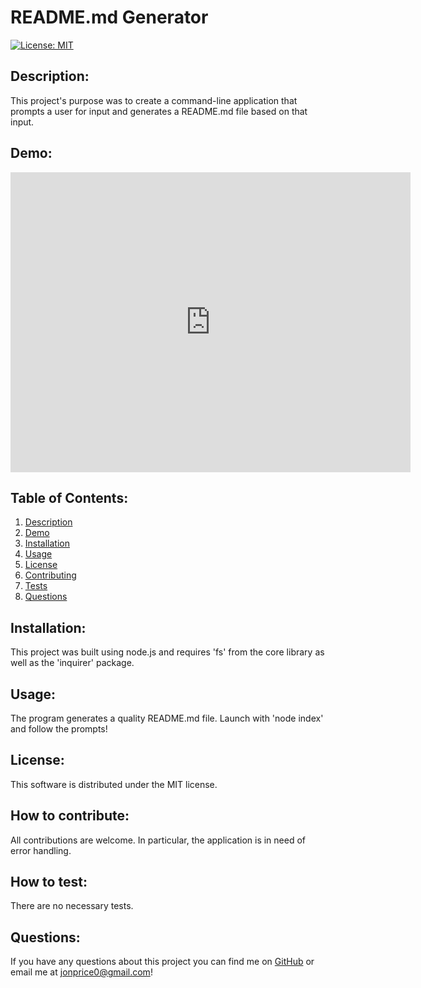 # README.md Generator
[![License: MIT](https://img.shields.io/badge/License-MIT-yellow.svg)](https://opensource.org/licenses/MIT)

<a name="description"></a>
## Description:

This project's purpose was to create a command-line application that prompts a user for input and generates a README.md file based on that input.

<a name="demo"></a>
## Demo:

<!-- <figure class="video_container"> -->
  <iframe src="https://drive.google.com/file/d/1ZaUPYw7cXkhW8WFyb9HLl6MLqdvYVHj6/preview" width="640" height="480" allow="autoplay" frameborder="0" allowfullscreen="true"> </iframe>
<!-- </figure> -->

## Table of Contents:
1. [Description](#description)
2. [Demo](#demo)
3. [Installation](#installation)
4. [Usage](#usage)
5. [License](#license)
6. [Contributing](#contributing)
7. [Tests](#tests)
8. [Questions](#questions)

<a name="installation"></a>
## Installation:

This project was built using node.js and requires 'fs' from the core library as well as the 'inquirer' package.

<a name="usage"></a>
## Usage:

The program generates a quality README.md file. Launch with 'node index' and follow the prompts!

<a name="license"></a>
## License:

This software is distributed under the MIT license.

<a name="contributing"></a>
## How to contribute:

All contributions are welcome. In particular, the application is in need of error handling.

<a name="tests"></a>
## How to test:

There are no necessary tests.

<a name="questions"></a>
## Questions:

If you have any questions about this project you can find me on [GitHub](https://github.com/jonprice0) or email me at jonprice0@gmail.com!

